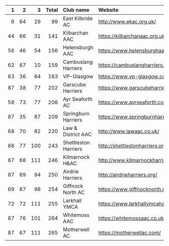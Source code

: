 |   1 |   2 |   3 |   Total | Club name            | Website                               |
|----:|----:|----:|--------:|:---------------------|:--------------------------------------|
|   6 |  64 |  29 |      99 | East Kilbride AC     | http://www.ekac.org.uk/               |
|  44 |  66 |  31 |     141 | Kilbarchan AAC       | https://kilbarchanaac.org.uk/         |
|  56 |  46 |  54 |     156 | Helensburgh AAC      | https://www.helensburghaac.com/       |
|  62 |  87 |  10 |     159 | Cambuslang Harriers  | https://cambuslangharriers.org/       |
|  63 |  36 |  64 |     163 | VP-Glasgow           | https://www.vp-glasgow.com            |
|  87 |  38 |  77 |     202 | Garscube Harriers    | https://www.garscubeharriers.org.uk/  |
|  58 |  73 |  77 |     208 | Ayr Seaforth AC      | https://www.ayrseaforth.co.uk/        |
|  87 |  35 |  87 |     209 | Springburn Harriers  | https://www.springburnharriers.co.uk/ |
|  68 |  70 |  82 |     220 | Law & District AAC   | http://www.lawaac.co.uk/              |
|  66 |  77 | 100 |     243 | Shettleston Harriers | http://shettlestonharriers.org.uk/    |
|  67 |  68 | 111 |     246 | Kilmarnock H&AC      | http://www.kilmarnockharriers.com/    |
|  87 |  69 |  94 |     250 | Airdrie Harriers     | http://airdrieharriers.org/           |
|  69 |  87 |  98 |     254 | Giffnock North AC    | https://www.giffnocknorth.co.uk/      |
|  72 |  72 | 111 |     255 | Larkhall YMCA        | https://www.larkhallymcaharriers.org  |
|  87 |  76 | 101 |     264 | Whitemoss AAC        | https://whitemossaac.co.uk/           |
|  87 |  67 | 111 |     265 | Motherwell AC        | https://motherwellac.com/             |